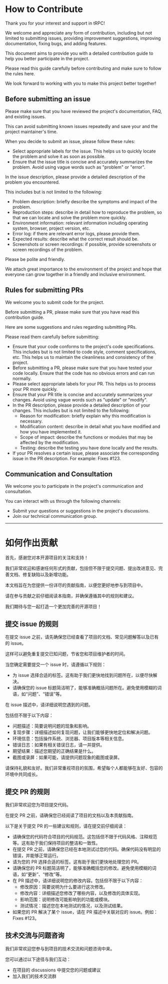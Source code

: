 # How to Contribute

Thank you for your interest and support in tRPC!

We welcome and appreciate any form of contribution, including but not limited to submitting issues, providing improvement suggestions, improving documentation, fixing bugs, and adding features. 

This document aims to provide you with a detailed contribution guide to help you better participate in the project.

Please read this guide carefully before contributing and make sure to follow the rules here.

We look forward to working with you to make this project better together!

## Before submitting an issue

Please make sure that you have reviewed the project's documentation, FAQ, and existing issues.

This can avoid submitting known issues repeatedly and save your and the project maintainer's time. 

When you decide to submit an issue, please follow these rules:
- Select appropriate labels for the issue. This helps us to quickly locate the problem and solve it as soon as possible.
- Ensure that the issue title is concise and accurately summarizes the problem. Avoid using vague words such as "problem" or "error".

In the issue description, please provide a detailed description of the problem you encountered.

This includes but is not limited to the following:
- Problem description: briefly describe the symptoms and impact of the problem.
- Reproduction steps: describe in detail how to reproduce the problem, so that we can locate and solve the problem more quickly.
- Environment information: relevant information including operating system, browser, project version, etc.
- Error log: if there are relevant error logs, please provide them.
- Expected results: describe what the correct result should be.
- Screenshots or screen recordings: if possible, provide screenshots or screen recordings of the problem.

Please be polite and friendly. 

We attach great importance to the environment of the project and hope that everyone can grow together in a friendly and inclusive environment.

## Rules for submitting PRs

We welcome you to submit code for the project. 

Before submitting a PR, please make sure that you have read this contribution guide. 

Here are some suggestions and rules regarding submitting PRs.

Please read them carefully before submitting:
- Ensure that your code conforms to the project's code specifications. This includes but is not limited to code style, comment specifications, etc. This helps us to maintain the cleanliness and consistency of the project.
- Before submitting a PR, please make sure that you have tested your code locally. Ensure that the code has no obvious errors and can run normally.
- Please select appropriate labels for your PR. This helps us to process your PR more quickly.
- Ensure that your PR title is concise and accurately summarizes your changes. Avoid using vague words such as "update" or "modify".
- In the PR description, please provide a detailed description of your changes. This includes but is not limited to the following:
  - Reason for modification: briefly explain why this modification is necessary.
  - Modification content: describe in detail what you have modified and how you have implemented it.
  - Scope of impact: describe the functions or modules that may be affected by the modification.
  - Testing: describe the testing you have done locally and the results.
- If your PR resolves a certain issue, please associate the corresponding issue in the PR description. For example: Fixes #123.

## Communication and Consultation

We welcome you to participate in the project's communication and consultation.

You can interact with us through the following channels:
- Submit your questions or suggestions in the project's discussions.
- Join our technical communication group.

---

# 如何作出贡献

首先，感谢您对本开源项目的关注和支持！

我们非常欢迎和感谢任何形式的贡献，包括但不限于提交问题、提出改进意见、完善文档、修复缺陷以及新增功能。

本文档旨在为您提供一份详尽的贡献指南，以便您更好地参与到项目中。

请在参与贡献之前仔细阅读本指南，并确保遵循其中的规则和建议。

我们期待与您一起打造一个更加完善的开源项目！

## 提交 issue 的规则

在提交 issue 之前，请先确保您已经查看了项目的文档、常见问题解答以及已有的 issue。

这样可以避免重复提交已知问题，节省您和项目维护者的时间。

当您确定需要提交一个 issue 时，请遵循以下规则：
- 为 issue 选择合适的标签。这有助于我们更快地找到问题所在，以便尽快解决。
- 请确保您的 issue 标题简洁明了，能够准确概括问题所在。避免使用模糊的词语，如“问题”、“错误”等。

在 issue 描述中，请详细说明您遇到的问题。

包括但不限于以下内容：
- 问题描述：简要说明问题的现象和影响。
- 复现步骤：详细描述如何复现问题，让我们能够更快地定位和解决问题。
- 环境信息：包括操作系统、浏览器、项目版本等相关信息。
- 错误日志：如果有相关错误日志，请一并提供。
- 期望结果：描述您期望的正确结果是什么。
- 截图或录屏：如果可能，请提供问题现象的截图或录屏。

请保持礼貌和友好。我们非常重视项目的氛围，希望每个人都能够在友好、包容的环境中共同成长。

## 提交 PR 的规则

我们非常欢迎您为项目提交代码。

在提交 PR 之前，请确保您已经阅读了项目的文档以及本贡献指南。

以下是关于提交 PR 的一些建议和规则，请在提交前仔细阅读：

- 请确保您的代码符合项目的代码规范。这包括但不限于代码风格、注释规范等。这有助于我们保持项目的整洁和一致性。
- 在提交 PR 之前，请确保您已经在本地测试过您的代码。确保代码没有明显的错误，并能够正常运行。
- 请为您的 PR 选择合适的标签。这有助于我们更快地处理您的 PR。
- 请确保您的 PR 标题简洁明了，能够准确概括您的修改。避免使用模糊的词语，如“更新”、“修改”等。
- 在 PR 描述中，请详细说明您的修改内容。包括但不限于以下内容：
  - 修改原因：简要说明为什么要进行这次修改。
  - 修改内容：详细描述您修改了哪些内容，以及修改的具体实现。
  - 影响范围：说明修改可能影响到的功能或模块。
  - 测试情况：描述您在本地测试的情况，以及测试结果。
- 如果您的 PR 解决了某个 issue，请在 PR 描述中关联对应的 issue。例如：Fixes #123。

## 技术交流与问题咨询

我们非常欢迎您参与到项目的技术交流和问题咨询中来。

您可以通过以下途径与我们互动：
- 在项目的 discussions 中提交您的问题或建议
- 加入我们的技术交流群
